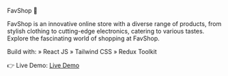 FavShop 🛒

FavShop is an innovative online store with a diverse range of products, from stylish clothing to cutting-edge electronics, catering to various tastes. Explore the fascinating world of shopping at FavShop.

Build with:
» React JS
» Tailwind CSS
» Redux Toolkit

👉 Live Demo: [Live Demo](https://linahnidenko-ecommerce.netlify.app/)
